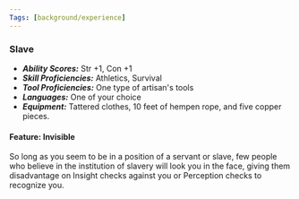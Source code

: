```yaml
---
Tags: [background/experience]
---
```

### Slave
- ***Ability Scores:*** Str +1, Con +1
- ***Skill Proficiencies:*** Athletics, Survival
- ***Tool Proficiencies:*** One type of artisan's tools
- ***Languages:*** One of your choice
- ***Equipment:*** Tattered clothes, 10 feet of hempen rope, and five copper pieces.

#### Feature: Invisible
So long as you seem to be in a position of a servant or slave, few people who believe in the institution of slavery will look you in the face, giving them disadvantage on Insight checks against you or Perception checks to recognize you.